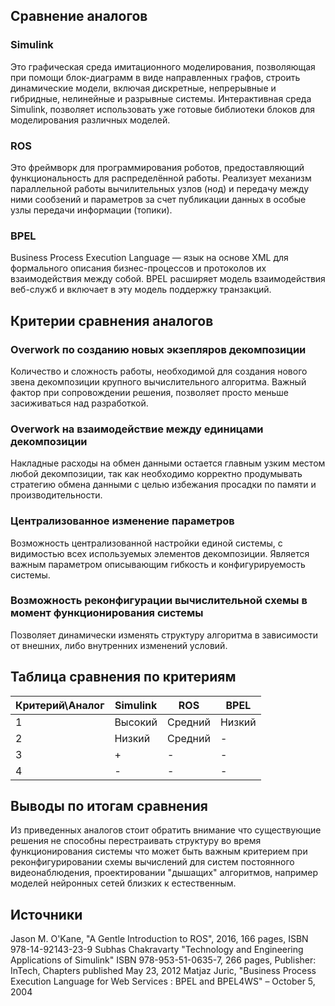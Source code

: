 
## Сравнение аналогов
### Simulink

Это графическая среда имитационного моделирования, позволяющая при помощи блок-диаграмм в виде направленных графов, строить динамические модели, включая дискретные, непрерывные и гибридные, нелинейные и разрывные системы.
Интерактивная среда Simulink, позволяет использовать уже готовые библиотеки блоков для моделирования различных моделей.

### ROS

Это фреймворк для программирования роботов, предоставляющий функциональность для распределённой работы. Реализует механизм параллельной работы вычилительных узлов (нод) и передачу между ними сообзений и параметров за счет публикации данных в особые узлы передачи информации (топики).

### BPEL

Business Process Execution Language — язык на основе XML для формального описания бизнес-процессов и протоколов их взаимодействия между собой. BPEL расширяет модель взаимодействия веб-служб и включает в эту модель поддержку транзакций.

## Критерии сравнения аналогов

### Overwork по созданию новых экзепляров декомпозиции

Количество и сложность работы, необходимой для создания нового звена декомпозиции крупного вычислительного алгоритма. Важный фактор при сопровождении решения, позволяет просто меньше засиживаться над разработкой.

### Overwork на взаимодействие между единицами декомпозиции

Накладные расходы на обмен данными остается главным узким местом любой декомпозиции, так как необходимо корректно продумывать стратегию обмена данными с целью избежания просадки по памяти и производительности.

### Централизованное изменение параметров

Возможность централизованной настройки единой системы, с видимостью всех используемых элементов декомпозиции. Является важным параметром описывающим гибкость и конфигурируемость системы.

### Возможность реконфигурации вычислительной схемы в момент функционирования системы

Позволяет динамически изменять структуру алгоритма в зависимости от внешних, либо внутренних изменений условий.

## Таблица сравнения по критериям

Критерий\Аналог | Simulink |   ROS    | BPEL
--------------- | -------- | -------- | --------- 
1               | Высокий  | Средний  | Низкий
2               | Низкий   | Средний  |    -
3               |    +     |    -     |    - 
4               |    -     |    -     |    -

## Выводы по итогам сравнения

Из приведенных аналогов стоит обратить внимание что существующие решения не способны перестраивать структуру во время функционирования системы что может быть важным критерием при реконфигурировании схемы вычислений для систем постоянного видеонаблюдения, проектировании "дышащих" алгоритмов, например моделей нейронных сетей близких к естественным.

## Источники

Jason M. O'Kane, "A Gentle Introduction to ROS", 2016, 166 pages, ISBN 978-14-92143-23-9
Subhas Chakravarty "Technology and Engineering Applications of Simulink" ISBN 978-953-51-0635-7, 266 pages, Publisher: InTech, Chapters published May 23, 2012
Matjaz Juric, "Business Process Execution Language for Web Services : BPEL and BPEL4WS" – October 5, 2004

